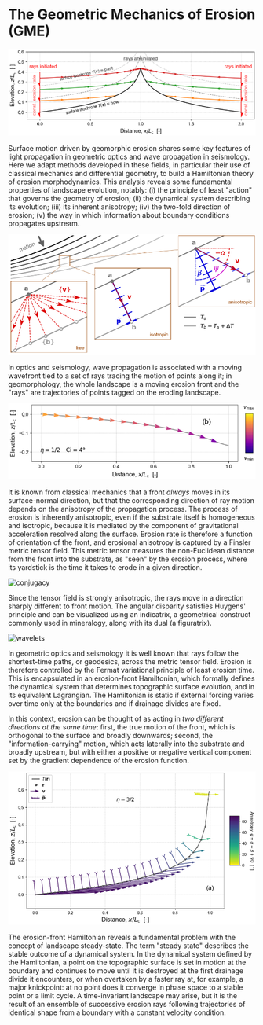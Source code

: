 # The Geometric Mechanics of Erosion (GME)


![tis](Plots/Schematics/sch_tis_cross_section.png)

Surface motion driven by geomorphic erosion shares some key features of light propagation in geometric optics and wave propagation in seismology.  Here we adapt methods developed in these fields, in particular their use of classical mechanics and differential geometry, to build a Hamiltonian theory of erosion morphodynamics. This analysis reveals some fundamental properties of landscape evolution, notably: (i) the principle of least "action" that governs the geometry of erosion; (ii) the dynamical system describing its evolution; (iii) its inherent anisotropy; (iv) the two-fold direction of erosion; (v) the way in which information about boundary conditions propagates upstream.

![tis](Plots/Schematics/sch_point_pairing.png)


In optics and seismology, wave propagation is associated with a moving wavefront tied to a set of rays tracing the motion of points along it; in geomorphology, the whole landscape is a moving erosion front and the "rays" are trajectories of points tagged on the eroding landscape.

<!-- <img src="https://github.com/geomorphysics/GME/blob/main/Plots/OneRaySolutions/oneray_eta0p5_Ci4p0_ray_h_x.png?raw=true" width=130% height=130%> -->

![ray](Plots/OneRaySolutions/oneray_eta0p5_Ci4p0_ray_h_x.png)

It is known from classical mechanics that a front *always* moves in its surface-normal direction, but that the corresponding direction of ray motion depends on the anisotropy of the propagation process.
The process of erosion is inherently anisotropic, even if the substrate itself is homogeneous and isotropic, because it is mediated by the component of gravitational acceleration resolved along the surface.
Erosion rate is therefore a function of orientation of the front, and erosional anisotropy is captured by a Finsler metric tensor field. This metric tensor measures the non-Euclidean distance from the front into the substrate, as "seen" by the erosion process, where its yardstick is the time it takes to erode in a given direction.



![conjugacy](Plots/Schematics/tis_tanbeta_rampflat_eta1p0_xiv30_xh0p9_ray_conjugacy.png)

Since the tensor field is strongly anisotropic, the rays move in a direction sharply different to front motion. The angular disparity satisfies Huygens' principle and can be visualized using an indicatrix, a geometrical construct commonly used in mineralogy, along with its dual (a figuratrix).


![wavelets](Plots/Schematics/tis_tanbeta_rampflat_eta1p0_xiv30_xh0p9_huygens_wavelets.png)

In geometric optics and seismology it is well known that rays follow the shortest-time paths, or geodesics, across the metric tensor field. Erosion is therefore controlled by the Fermat variational principle of least erosion time. This is encapsulated in an erosion-front Hamiltonian, which formally defines the dynamical system that determines topographic surface evolution, and in its equivalent Lagrangian. The Hamiltonian is static if external forcing varies over time only at the boundaries and if drainage divides are fixed.


In this context, erosion can be thought of as acting in *two different directions at the same time*: first, the true motion of the front, which is orthogonal to the surface and broadly downwards; second, the "information-carrying" motion, which acts laterally into the substrate and broadly upstream, but with either a positive or negative vertical component set by the gradient dependence of the erosion function.

![anisotropy](Plots/TimeInvariantSolutions/tis_sinbeta_ramp_eta1p5_ratio0p5_xiv10_aniso.png)

The erosion-front Hamiltonian reveals a fundamental problem with the concept of landscape steady-state. The term "steady state" describes the stable outcome of a dynamical system. In the dynamical system defined by the Hamiltonian, a point on the topographic surface is set in motion at the boundary and continues to move until it is destroyed at the first drainage divide it encounters, or when overtaken by a faster ray at, for example, a major knickpoint: at no point does it converge in phase space to a stable point or a limit cycle. A time-invariant landscape may arise, but it is the result of an ensemble of successive erosion rays following trajectories of identical shape from a boundary with a constant velocity condition.
